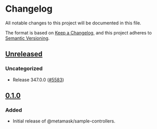 # Changelog

All notable changes to this project will be documented in this file.

The format is based on [Keep a Changelog](https://keepachangelog.com/en/1.0.0/),
and this project adheres to [Semantic Versioning](https://semver.org/spec/v2.0.0.html).

## [Unreleased]

### Uncategorized

- Release 347.0.0 ([#5583](https://github.com/MetaMask/core.git/pull/5583))

## [0.1.0]

### Added

- Initial release of @metamask/sample-controllers.

[Unreleased]: https://github.com/MetaMask/core.git/compare/@metamask/sample-controllers@0.1.0...HEAD
[0.1.0]: https://github.com/MetaMask/core.git/releases/tag/@metamask/sample-controllers@0.1.0
